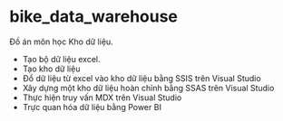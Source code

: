 # bike_data_warehouse
Đồ án môn học Kho dữ liệu.
- Tạo bộ dữ liệu excel.
- Tạo kho dữ liệu
- Đổ dữ liệu từ excel vào kho dữ liệu bằng SSIS trên Visual Studio
- Xây dựng một kho dữ liệu hoàn chỉnh bằng SSAS trên Visual Studio
- Thực hiện truy vấn MDX trên Visual Studio
- Trực quan hóa dữ liệu bằng Power BI
